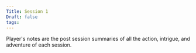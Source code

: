 ```yaml
---
Title: Session 1
Draft: false
tags:
---
```

Player's notes are the post session summaries of all the action, intrigue, and adventure of each session. 